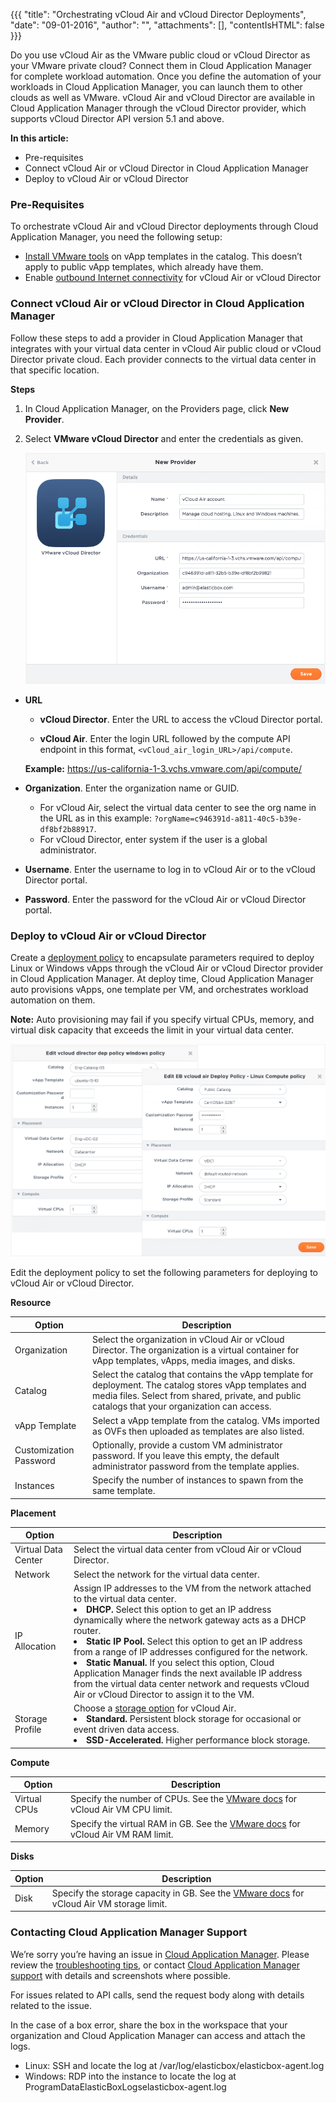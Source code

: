 {{{ "title": "Orchestrating vCloud Air and vCloud Director Deployments",
"date": "09-01-2016",
"author": "",
"attachments": [],
"contentIsHTML": false
}}}

Do you use vCloud Air as the VMware public cloud or vCloud Director as your VMware private cloud? Connect them in Cloud Application Manager for complete workload automation. Once you define the automation of your workloads in Cloud Application Manager, you can launch them to other clouds as well as VMware. vCloud Air and vCloud Director are available in Cloud Application Manager through the vCloud Director provider, which supports vCloud Director API version 5.1 and above.

**In this article:**

* Pre-requisites
* Connect vCloud Air or vCloud Director in Cloud Application Manager
* Deploy to vCloud Air or vCloud Director

### Pre-Requisites

To orchestrate vCloud Air and vCloud Director deployments through Cloud Application Manager, you need the following setup:

* [Install VMware tools](https://pubs.vmware.com/vcd-51/index.jsp?topic=%2Fcom.vmware.vcloud.users.doc_51%2FGUID-9BB72070-65E9-4458-84C3-05D8247C7343.html) on vApp templates in the catalog. This doesn’t apply to public vApp templates, which already have them.
* Enable [outbound Internet connectivity](https://kb.vmware.com/selfservice/microsites/search.do?language=en_US&cmd=displayKC&externalId=2053464) for vCloud Air or vCloud Director

### Connect vCloud Air or vCloud Director in Cloud Application Manager

Follow these steps to add a provider in Cloud Application Manager that integrates with your virtual data center in vCloud Air public cloud or vCloud Director private cloud. Each provider connects to the virtual data center in that specific location.

**Steps**

1. In Cloud Application Manager, on the Providers page, click **New Provider**.

2. Select **VMware vCloud Director** and enter the credentials as given.

    ![vcloud-air-director-connect-in-cloud-application-manager-1.png](../images/cloud-application-manager/vcloud-air-director-connect-in-cloud-application-manager-1.png)

* **URL**

   * **vCloud Director**. Enter the URL to access the vCloud Director portal.

   * **vCloud Air**. Enter the login URL followed by the compute API endpoint in this format, `<vCloud_air_login_URL>/api/compute`.

    **Example:** https://us-california-1-3.vchs.vmware.com/api/compute/

* **Organization**. Enter the organization name or GUID.
	* For vCloud Air, select the virtual data center to see the org name in the URL as in this example: `?orgName=c946391d-a811-40c5-b39e-df8bf2b88917`.
	* For vCloud Director, enter system if the user is a global administrator.

* **Username**. Enter the username to log in to vCloud Air or to the vCloud Director portal.
* **Password**. Enter the password for the vCloud Air or vCloud Director portal.

### Deploy to vCloud Air or vCloud Director

Create a [deployment policy](./deploymentpolicy-box.md) to encapsulate parameters required to deploy Linux or Windows vApps through the vCloud Air or vCloud Director provider in Cloud Application Manager. At deploy time, Cloud Application Manager auto provisions vApps, one template per VM, and orchestrates workload automation on them.

**Note:** Auto provisioning may fail if you specify virtual CPUs, memory, and virtual disk capacity that exceeds the limit in your virtual data center.

![vcloudair-director-deployment-policy-2.png](../images/cloud-application-manager/vcloudair-director-deployment-policy-2.png)

Edit the deployment policy to set the following parameters for deploying to vCloud Air or vCloud Director.

**Resource**

| Option | Description |
|--------|-------------|
| Organization | Select the organization in vCloud Air or vCloud Director. The organization is a virtual container for vApp templates, vApps, media images, and disks. |
| Catalog |	Select the catalog that contains the vApp template for deployment. The catalog stores vApp templates and media files. Select from shared, private, and public catalogs that your organization can access. |
| vApp Template | Select a vApp template from the catalog. VMs imported as OVFs then uploaded as templates are also listed. |
| Customization Password | Optionally, provide a custom VM administrator password. If you leave this empty, the default administrator password from the template applies.|
| Instances | Specify the number of instances to spawn from the same template. |

**Placement**

| Option | Description |
|--------|-------------|
| Virtual Data Center |	Select the virtual data center from vCloud Air or vCloud Director. |
| Network |	Select the network for the virtual data center. |
| IP Allocation | Assign IP addresses to the VM from the network attached to the virtual data center.<li>**DHCP.** Select this option to get an IP address dynamically where the network gateway acts as a DHCP router.</li><li>**Static IP Pool.** Select this option to get an IP address from a range of IP addresses configured for the network.</li><li>**Static Manual.** If you select this option, Cloud Application Manager finds the next available IP address from the virtual data center network and requests vCloud Air or vCloud Director to assign it to the VM.</li> |
| Storage Profile | Choose a [storage option](http://vcloud.vmware.com/service-offering/block-storage) for vCloud Air.<li>**Standard.** Persistent block storage for occasional or event driven data access.</li><li>**SSD-Accelerated.** Higher performance block storage.</li> |

**Compute**

| Option | Description |
|--------|-------------|
| Virtual CPUs | Specify the number of CPUs. See the [VMware docs](http://pubs.vmware.com/vca/index.jsp?topic=%2Fcom.vmware.vca.od.ug.doc%2FGUID-6180A0A5-E390-449D-8FD6-CD8601554EAE.html) for vCloud Air VM CPU limit. |
| Memory | Specify the virtual RAM in GB. See the [VMware docs](http://pubs.vmware.com/vca/index.jsp?topic=%2Fcom.vmware.vca.od.ug.doc%2FGUID-6180A0A5-E390-449D-8FD6-CD8601554EAE.html) for vCloud Air VM RAM limit. |

**Disks**

| Option | Description |
|--------|-------------|
| Disk | Specify the storage capacity in GB. See the [VMware docs](http://pubs.vmware.com/vca/index.jsp?topic=%2Fcom.vmware.vca.od.ug.doc%2FGUID-6180A0A5-E390-449D-8FD6-CD8601554EAE.html) for vCloud Air VM storage limit. |

### Contacting Cloud Application Manager Support

We’re sorry you’re having an issue in [Cloud Application Manager](//www.ctl.io/cloud-application-manager/). Please review the [troubleshooting tips](./troubleshooting-tips.md), or contact [Cloud Application Manager support](mailto:support@elasticbox.com) with details and screenshots where possible.

For issues related to API calls, send the request body along with details related to the issue.

In the case of a box error, share the box in the workspace that your organization and Cloud Application Manager can access and attach the logs.
* Linux: SSH and locate the log at /var/log/elasticbox/elasticbox-agent.log
* Windows: RDP into the instance to locate the log at ProgramDataElasticBoxLogselasticbox-agent.log
